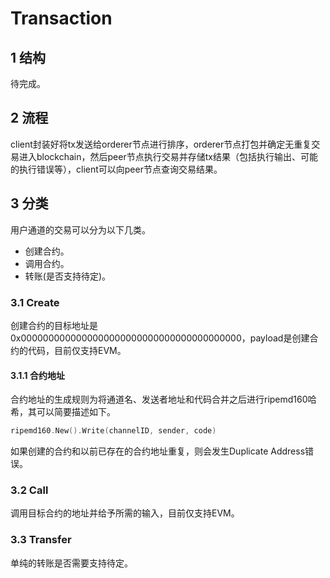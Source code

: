 # Transaction

## 1 结构

待完成。

## 2 流程

client封装好将tx发送给orderer节点进行排序，orderer节点打包并确定无重复交易进入blockchain，然后peer节点执行交易并存储tx结果（包括执行输出、可能的执行错误等），client可以向peer节点查询交易结果。

## 3 分类

用户通道的交易可以分为以下几类。

- 创建合约。
- 调用合约。
- 转账(是否支持待定)。

### 3.1 Create

创建合约的目标地址是0x0000000000000000000000000000000000000000，payload是创建合约的代码，目前仅支持EVM。

#### 3.1.1 合约地址

合约地址的生成规则为将通道名、发送者地址和代码合并之后进行ripemd160哈希，其可以简要描述如下。

```go
ripemd160.New().Write(channelID, sender, code)
```

如果创建的合约和以前已存在的合约地址重复，则会发生Duplicate Address错误。

### 3.2 Call

调用目标合约的地址并给予所需的输入，目前仅支持EVM。

### 3.3 Transfer

单纯的转账是否需要支持待定。